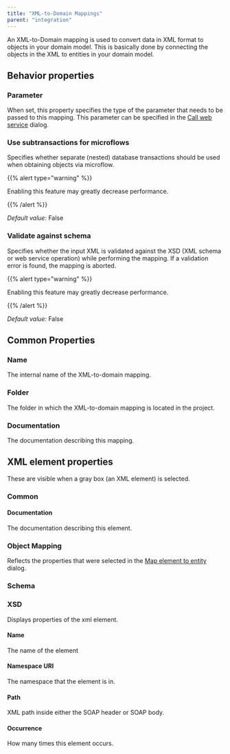 ```yaml
---
title: "XML-to-Domain Mappings"
parent: "integration"
---
```

An XML-to-Domain mapping is used to convert data in XML format to objects in your domain model. This is basically done by connecting the objects in the XML to entities in your domain model.

## Behavior properties

### Parameter

When set, this property specifies the type of the parameter that needs to be passed to this mapping. This parameter can be specified in the [Call web service](call-web-service) dialog.

### Use subtransactions for microflows

Specifies whether separate (nested) database transactions should be used when obtaining objects via microflow.

{{% alert type="warning" %}}

Enabling this feature may greatly decrease performance.

{{% /alert %}}

_Default value:_ False

### Validate against schema

Specifies whether the input XML is validated against the XSD (XML schema or web service operation) while performing the mapping. If a validation error is found, the mapping is aborted.

{{% alert type="warning" %}}

Enabling this feature may greatly decrease performance.

{{% /alert %}}

_Default value:_ False

## Common Properties

### Name

The internal name of the XML-to-domain mapping.

### Folder

The folder in which the XML-to-domain mapping is located in the project.

### Documentation

The documentation describing this mapping.

## XML element properties

These are visible when a gray box (an XML element) is selected.

### Common

#### Documentation

The documentation describing this element.

### Object Mapping

Reflects the properties that were selected in the [Map element to entity](map-element-to-entity) dialog.

### Schema

### XSD

Displays properties of the xml element.

#### Name

The name of the element

#### Namespace URI

The namespace that the element is in.

#### Path

XML path inside either the SOAP header or SOAP body.

#### Occurrence

How many times this element occurs.
